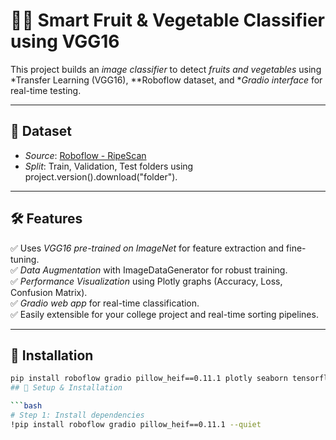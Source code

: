# 🍎🥦 Smart Fruit & Vegetable Classifier using VGG16

This project builds an *image classifier* to detect *fruits and vegetables* using *Transfer Learning (VGG16), **Roboflow dataset, and **Gradio interface* for real-time testing.

---

## 📂 Dataset

- *Source*: [Roboflow - RipeScan](https://roboflow.com)
- *Split*: Train, Validation, Test folders using project.version().download("folder").

---

## 🛠 Features

✅ Uses *VGG16 pre-trained on ImageNet* for feature extraction and fine-tuning.  
✅ *Data Augmentation* with ImageDataGenerator for robust training.  
✅ *Performance Visualization* using Plotly graphs (Accuracy, Loss, Confusion Matrix).  
✅ *Gradio web app* for real-time classification.  
✅ Easily extensible for your college project and real-time sorting pipelines.

---

## 🚀 Installation

```bash
pip install roboflow gradio pillow_heif==0.11.1 plotly seaborn tensorflow opencv-python
## 🚀 Setup & Installation

```bash
# Step 1: Install dependencies
!pip install roboflow gradio pillow_heif==0.11.1 --quiet
